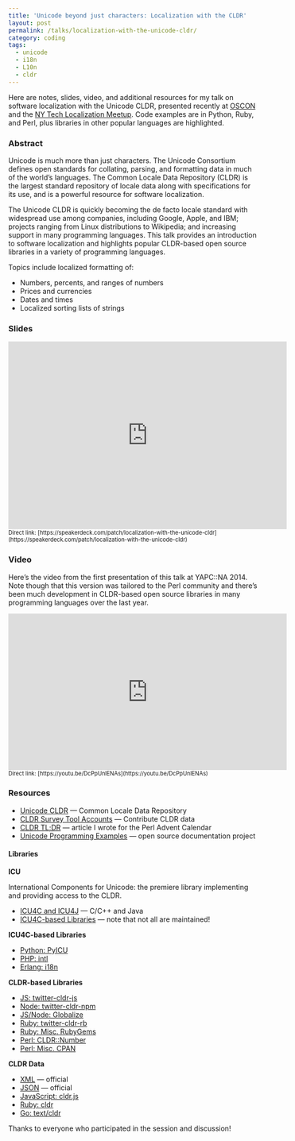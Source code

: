 ```yaml
---
title: 'Unicode beyond just characters: Localization with the CLDR'
layout: post
permalink: /talks/localization-with-the-unicode-cldr/
category: coding
tags:
  - unicode
  - i18n
  - L10n
  - cldr
---
```


Here are notes, slides, video, and additional resources for my talk on software
localization with the Unicode CLDR, presented recently at
[OSCON](http://www.oscon.com/) and the [NY Tech Localization
Meetup](http://www.meetup.com/NY-Tech-Localization-Meetup/). Code examples are
in Python, Ruby, and Perl, plus libraries in other popular languages are
highlighted.

### Abstract

Unicode is much more than just characters. The Unicode Consortium defines open
standards for collating, parsing, and formatting data in much of the world’s
languages. The Common Locale Data Repository (CLDR) is the largest standard
repository of locale data along with specifications for its use, and is a
powerful resource for software localization.

The Unicode CLDR is quickly becoming the de facto locale standard with
widespread use among companies, including Google, Apple, and IBM; projects
ranging from Linux distributions to Wikipedia; and increasing support in many
programming languages. This talk provides an introduction to software
localization and highlights popular CLDR-based open source libraries in a
variety of programming languages.

Topics include localized formatting of:

 * Numbers, percents, and ranges of numbers
 * Prices and currencies
 * Dates and times
 * Localized sorting lists of strings

### Slides

<iframe src="https://speakerdeck.com/player/495471c0e10a0131fe8a36fb43230fd9"
id="talk_frame_302715" width="560" height="378" frameborder="0"
allowfullscreen="true" allowtransparency="true" mozallowfullscreen="true"
webkitallowfullscreen="true"
style="border:0; padding:0; margin:0; background:transparent"></iframe>

<span style="font-size: 80%">
  Direct link:
  [https://speakerdeck.com/patch/localization-with-the-unicode-cldr](https://speakerdeck.com/patch/localization-with-the-unicode-cldr)
</span>

### Video

Here’s the video from the first presentation of this talk at YAPC::NA 2014. Note
though that this version was tailored to the Perl community and there’s been
much development in CLDR-based open source libraries in many programming
languages over the last year.

<iframe src="https://www.youtube.com/embed/DcPpUnlENAs?feature=oembed"
width="560" height="315" frameborder="0" allowfullscreen="true"></iframe>

<span style="font-size: 80%">
  Direct link:
  [https://youtu.be/DcPpUnlENAs](https://youtu.be/DcPpUnlENAs)
</span>

### Resources

 * [Unicode CLDR](http://cldr.unicode.org/) — Common Locale Data Repository
 * [CLDR Survey Tool Accounts](http://cldr.unicode.org/index/survey-tool/accounts) — Contribute CLDR data
 * [CLDR TL;DR](http://perladvent.org/2014/2014-12-23.html) — article I wrote for the Perl Advent Calendar
 * [Unicode Programming Examples](https://github.com/patch/unicode-programming) — open source documentation project

#### Libraries

**ICU**

International Components for Unicode: the premiere library implementing and providing access to the CLDR.

 * [ICU4C and ICU4J](http://site.icu-project.org/) — C/C++ and Java
 * [ICU4C-based Libraries](http://site.icu-project.org/related) — note that not all are maintained!

**ICU4C-based Libraries**

 * [Python: PyICU](https://pypi.python.org/pypi/PyICU/)
 * [PHP: intl](http://php.net/manual/en/book.intl.php)
 * [Erlang: i18n](https://github.com/erlang-unicode/i18n)

**CLDR-based Libraries**

 * [JS: twitter-cldr-js](https://github.com/twitter/twitter-cldr-js)
 * [Node: twitter-cldr-npm](https://github.com/twitter/twitter-cldr-npm)
 * [JS/Node: Globalize](https://github.com/jquery/globalize)
 * [Ruby: twitter-cldr-rb](https://github.com/twitter/twitter-cldr-rb)
 * [Ruby: Misc. RubyGems](https://rubygems.org/search?utf8=%E2%9C%93&query=cldr)
 * [Perl: CLDR::Number](https://metacpan.org/pod/CLDR::Number)
 * [Perl: Misc. CPAN](https://metacpan.org/search?q=cldr)

**CLDR Data**

 * [XML](http://cldr.unicode.org/index/downloads) — official
 * [JSON](https://github.com/unicode-cldr/cldr-json) — official
 * [JavaScript: cldr.js](https://github.com/rxaviers/cldrjs)
 * [Ruby: cldr](https://github.com/svenfuchs/ruby-cldr)
 * [Go: text/cldr](https://godoc.org/golang.org/x/text/cldr)

Thanks to everyone who participated in the session and discussion!